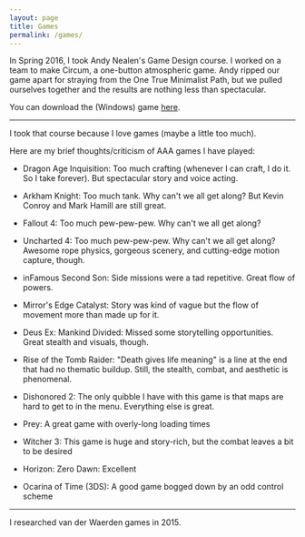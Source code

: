 ```yaml
---
layout: page
title: Games
permalink: /games/
---
```


In Spring 2016, I took Andy Nealen's Game Design course. I worked on a team to make Circum, a one-button atmospheric game. Andy ripped our game apart for straying from the One True Minimalist Path, but we pulled ourselves together and the results are nothing less than spectacular.

You can download the (Windows) game [here](http://gamejolt.com/games/circum/153034).

---

I took that course because I love games (maybe a little too much).

Here are my brief thoughts/criticism of AAA games I have played:

* Dragon Age Inquisition: Too much crafting (whenever I can craft, I do it. So I take forever). But spectacular story and voice acting.

* Arkham Knight: Too much tank. Why can't we all get along? But Kevin Conroy and Mark Hamill are still great.

* Fallout 4: Too much pew-pew-pew. Why can't we all get along?

* Uncharted 4: Too much pew-pew-pew. Why can't we all get along? Awesome rope physics, gorgeous scenery, and cutting-edge motion capture, though.

* inFamous Second Son: Side missions were a tad repetitive. Great flow of powers.

* Mirror's Edge Catalyst: Story was kind of vague but the flow of movement more than made up for it.

* Deus Ex: Mankind Divided: Missed some storytelling opportunities. Great stealth and visuals, though.

* Rise of the Tomb Raider: "Death gives life meaning" is a line at the end that had no thematic buildup. Still, the stealth, combat, and aesthetic is phenomenal.

* Dishonored 2: The only quibble I have with this game is that maps are hard to get to in the menu. Everything else is great.

* Prey: A great game with overly-long loading times

* Witcher 3: This game is huge and story-rich, but the combat leaves a bit to be desired

* Horizon: Zero Dawn: Excellent

* Ocarina of Time (3DS): A good game bogged down by an odd control scheme

---

I researched van der Waerden games in 2015.
